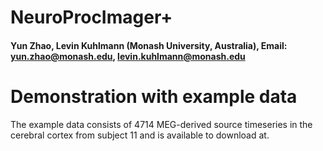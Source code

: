 # NeuroProcImager+
#### Yun Zhao, Levin Kuhlmann (Monash University, Australia), Email: yun.zhao@monash.edu, levin.kuhlmann@monash.edu

# Demonstration with example data
The example data consists of 4714 MEG-derived source timeseries in the cerebral cortex from subject 11 and is available to download at.

###
